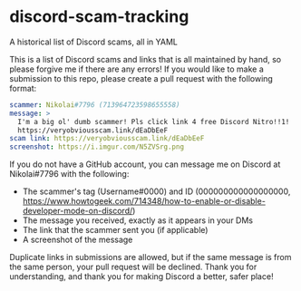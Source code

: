# discord-scam-tracking
A historical list of Discord scams, all in YAML

This is a list of Discord scams and links that is all maintained by hand, so please forgive me if there are any errors!
If you would like to make a submission to this repo, please create a pull request with the following format:

```yaml
scammer: Nikolai#7796 (713964723598655558)
message: >
  I'm a big ol' dumb scammer! Pls click link 4 free Discord Nitro!!1!
  https://veryobviousscam.link/dEaDbEeF
scam link: https://veryobviousscam.link/dEaDbEeF
screenshot: https://i.imgur.com/N5ZVSrg.png
```

If you do not have a GitHub account, you can message me on Discord at Nikolai#7796 with the following:
- The scammer's tag (Username#0000) and ID (000000000000000000, https://www.howtogeek.com/714348/how-to-enable-or-disable-developer-mode-on-discord/)
- The message you received, exactly as it appears in your DMs
- The link that the scammer sent you (if applicable)
- A screenshot of the message

Duplicate links in submissions are allowed, but if the same message is from the same person, your pull request will be declined. Thank you for understanding, and thank you for making Discord a better, safer place!
